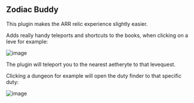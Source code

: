 ## Zodiac Buddy

This plugin makes the ARR relic experience slightly easier.

Adds really handy teleports and shortcuts to the books, when clicking on a leve for example: 

![image](https://github.com/user-attachments/assets/c74a3b33-fa73-41a1-a379-31e6105c8879)

The plugin will teleport you to the nearest aetheryte to that levequest.

Clicking a dungeon for example will open the duty finder to that specific duty:

![image](https://github.com/user-attachments/assets/04bfd279-b8c1-461e-8a6f-778364fc4382)
